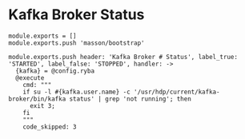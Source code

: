 
# Kafka Broker Status

    module.exports = []
    module.exports.push 'masson/bootstrap'

    module.exports.push header: 'Kafka Broker # Status', label_true: 'STARTED', label_false: 'STOPPED', handler: ->
      {kafka} = @config.ryba
      @execute
        cmd: """
        if su -l #{kafka.user.name} -c '/usr/hdp/current/kafka-broker/bin/kafka status' | grep 'not running'; then
          exit 3;
        fi
        """
        code_skipped: 3
